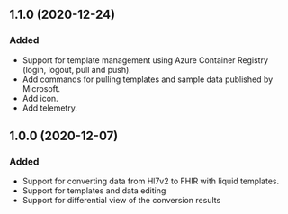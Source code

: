 ## 1.1.0 (2020-12-24)
### Added
* Support for template management using Azure Container Registry (login, logout, pull and push).
* Add commands for pulling templates and sample data published by Microsoft.
* Add icon.
* Add telemetry.

## 1.0.0 (2020-12-07)
### Added
* Support for converting data from Hl7v2 to FHIR with liquid templates.
* Support for templates and data editing
* Support for differential view of the conversion results